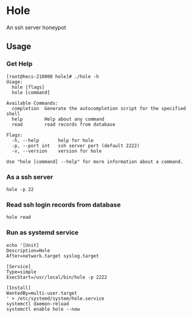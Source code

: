 # Hole
An ssh server honeypot

## Usage
### Get Help
```shell
[root@hecs-210000 hole]# ./hole -h
Usage:
  hole [flags]
  hole [command]

Available Commands:
  completion  Generate the autocompletion script for the specified shell
  help        Help about any command
  read        read records from database

Flags:
  -h, --help       help for hole
  -p, --port int   ssh server port (default 2222)
  -v, --version    version for hole

Use "hole [command] --help" for more information about a command.
```
### As a ssh server
```shell
hole -p 22
```
### Read ssh login records from database
```shell
hole read
```
### Run as systemd service
```shell
echo '[Unit]
Description=Hole
After=network.target syslog.target

[Service]
Type=simple
ExecStart=/usr/local/bin/hole -p 2222

[Install]
WantedBy=multi-user.target
' > /etc/systemd/system/hole.service
systemctl daemon-reload
systemctl enable hole --now
```